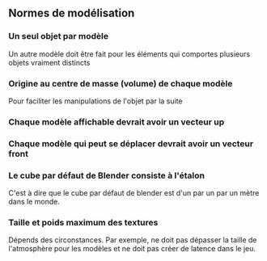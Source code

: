 ## Normes de modélisation
### Un seul objet par modèle
Un autre modèle doit être fait pour les éléments qui comportes plusieurs objets vraiment distincts
### Origine au centre de masse (volume) de chaque modèle
Pour faciliter les manipulations de l'objet par la suite
### Chaque modèle affichable devrait avoir un vecteur up
### Chaque modèle qui peut se déplacer devrait avoir un vecteur front
### Le cube par défaut de Blender consiste à l'étalon
C'est à dire que le cube par défaut de blender est d'un par un par un mètre dans le monde.
### Taille et poids maximum des textures
Dépends des circonstances. Par exemple, ne doit pas dépasser la taille de l'atmosphère pour les modèles et ne doit pas créer de latence dans le jeu.
